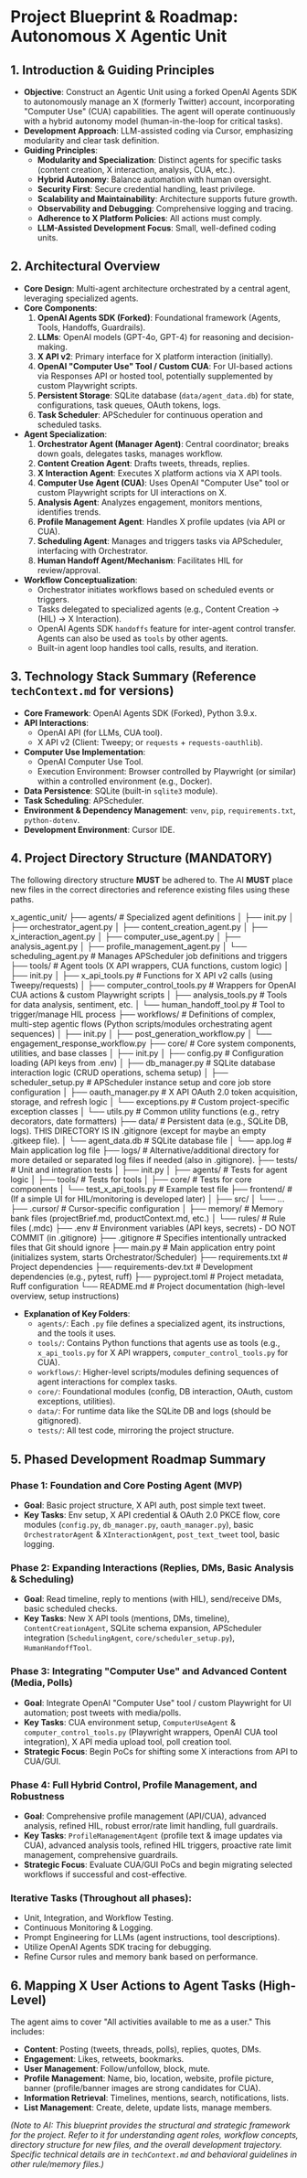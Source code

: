 # Project Blueprint & Roadmap: Autonomous X Agentic Unit

## 1. Introduction & Guiding Principles

*   **Objective**: Construct an Agentic Unit using a forked OpenAI Agents SDK to autonomously manage an X (formerly Twitter) account, incorporating "Computer Use" (CUA) capabilities. The agent will operate continuously with a hybrid autonomy model (human-in-the-loop for critical tasks).
*   **Development Approach**: LLM-assisted coding via Cursor, emphasizing modularity and clear task definition.
*   **Guiding Principles**:
    *   **Modularity and Specialization**: Distinct agents for specific tasks (content creation, X interaction, analysis, CUA, etc.).
    *   **Hybrid Autonomy**: Balance automation with human oversight.
    *   **Security First**: Secure credential handling, least privilege.
    *   **Scalability and Maintainability**: Architecture supports future growth.
    *   **Observability and Debugging**: Comprehensive logging and tracing.
    *   **Adherence to X Platform Policies**: All actions must comply.
    *   **LLM-Assisted Development Focus**: Small, well-defined coding units.

## 2. Architectural Overview

*   **Core Design**: Multi-agent architecture orchestrated by a central agent, leveraging specialized agents.
*   **Core Components**:
    1.  **OpenAI Agents SDK (Forked)**: Foundational framework (Agents, Tools, Handoffs, Guardrails).
    2.  **LLMs**: OpenAI models (GPT-4o, GPT-4) for reasoning and decision-making.
    3.  **X API v2**: Primary interface for X platform interaction (initially).
    4.  **OpenAI "Computer Use" Tool / Custom CUA**: For UI-based actions via Responses API or hosted tool, potentially supplemented by custom Playwright scripts.
    5.  **Persistent Storage**: SQLite database (`data/agent_data.db`) for state, configurations, task queues, OAuth tokens, logs.
    6.  **Task Scheduler**: APScheduler for continuous operation and scheduled tasks.
*   **Agent Specialization**:
    1.  **Orchestrator Agent (Manager Agent)**: Central coordinator; breaks down goals, delegates tasks, manages workflow.
    2.  **Content Creation Agent**: Drafts tweets, threads, replies.
    3.  **X Interaction Agent**: Executes X platform actions via X API tools.
    4.  **Computer Use Agent (CUA)**: Uses OpenAI "Computer Use" tool or custom Playwright scripts for UI interactions on X.
    5.  **Analysis Agent**: Analyzes engagement, monitors mentions, identifies trends.
    6.  **Profile Management Agent**: Handles X profile updates (via API or CUA).
    7.  **Scheduling Agent**: Manages and triggers tasks via APScheduler, interfacing with Orchestrator.
    8.  **Human Handoff Agent/Mechanism**: Facilitates HIL for review/approval.
*   **Workflow Conceptualization**:
    *   Orchestrator initiates workflows based on scheduled events or triggers.
    *   Tasks delegated to specialized agents (e.g., Content Creation -> (HIL) -> X Interaction).
    *   OpenAI Agents SDK `handoffs` feature for inter-agent control transfer. Agents can also be used as `tools` by other agents.
    *   Built-in agent loop handles tool calls, results, and iteration.

## 3. Technology Stack Summary (Reference `techContext.md` for versions)

*   **Core Framework**: OpenAI Agents SDK (Forked), Python 3.9.x.
*   **API Interactions**:
    *   OpenAI API (for LLMs, CUA tool).
    *   X API v2 (Client: Tweepy; or `requests` + `requests-oauthlib`).
*   **Computer Use Implementation**:
    *   OpenAI Computer Use Tool.
    *   Execution Environment: Browser controlled by Playwright (or similar) within a controlled environment (e.g., Docker).
*   **Data Persistence**: SQLite (built-in `sqlite3` module).
*   **Task Scheduling**: APScheduler.
*   **Environment & Dependency Management**: `venv`, `pip`, `requirements.txt`, `python-dotenv`.
*   **Development Environment**: Cursor IDE.

## 4. Project Directory Structure (MANDATORY)

The following directory structure **MUST** be adhered to. The AI **MUST** place new files in the correct directories and reference existing files using these paths.

x_agentic_unit/
├── agents/ # Specialized agent definitions
│ ├── init.py
│ ├── orchestrator_agent.py
│ ├── content_creation_agent.py
│ ├── x_interaction_agent.py
│ ├── computer_use_agent.py
│ ├── analysis_agent.py
│ ├── profile_management_agent.py
│ └── scheduling_agent.py # Manages APScheduler job definitions and triggers
├── tools/ # Agent tools (X API wrappers, CUA functions, custom logic)
│ ├── init.py
│ ├── x_api_tools.py # Functions for X API v2 calls (using Tweepy/requests)
│ ├── computer_control_tools.py # Wrappers for OpenAI CUA actions & custom Playwright scripts
│ ├── analysis_tools.py # Tools for data analysis, sentiment, etc.
│ └── human_handoff_tool.py # Tool to trigger/manage HIL process
├── workflows/ # Definitions of complex, multi-step agentic flows (Python scripts/modules orchestrating agent sequences)
│ ├── init.py
│ ├── post_generation_workflow.py
│ └── engagement_response_workflow.py
├── core/ # Core system components, utilities, and base classes
│ ├── init.py
│ ├── config.py # Configuration loading (API keys from .env)
│ ├── db_manager.py # SQLite database interaction logic (CRUD operations, schema setup)
│ ├── scheduler_setup.py # APScheduler instance setup and core job store configuration
│ ├── oauth_manager.py # X API OAuth 2.0 token acquisition, storage, and refresh logic
│ └── exceptions.py # Custom project-specific exception classes
│ └── utils.py # Common utility functions (e.g., retry decorators, date formatters)
├── data/ # Persistent data (e.g., SQLite DB, logs). THIS DIRECTORY IS IN .gitignore (except for maybe an empty .gitkeep file).
│ └── agent_data.db # SQLite database file
│ └── app.log # Main application log file
├── logs/ # Alternative/additional directory for more detailed or separated log files if needed (also in .gitignore).
├── tests/ # Unit and integration tests
│ ├── init.py
│ ├── agents/ # Tests for agent logic
│ ├── tools/ # Tests for tools
│ ├── core/ # Tests for core components
│ └── test_x_api_tools.py # Example test file
├── frontend/ # (If a simple UI for HIL/monitoring is developed later)
│ ├── src/
│ └── ...
├── .cursor/ # Cursor-specific configuration
│ ├── memory/ # Memory bank files (projectBrief.md, productContext.md, etc.)
│ └── rules/ # Rule files (.mdc)
├── .env # Environment variables (API keys, secrets) - DO NOT COMMIT (in .gitignore)
├── .gitignore # Specifies intentionally untracked files that Git should ignore
├── main.py # Main application entry point (initializes system, starts Orchestrator/Scheduler)
├── requirements.txt # Project dependencies
├── requirements-dev.txt # Development dependencies (e.g., pytest, ruff)
├── pyproject.toml # Project metadata, Ruff configuration
└── README.md # Project documentation (high-level overview, setup instructions)

*   **Explanation of Key Folders**:
    *   `agents/`: Each `.py` file defines a specialized agent, its instructions, and the tools it uses.
    *   `tools/`: Contains Python functions that agents use as tools (e.g., `x_api_tools.py` for X API wrappers, `computer_control_tools.py` for CUA).
    *   `workflows/`: Higher-level scripts/modules defining sequences of agent interactions for complex tasks.
    *   `core/`: Foundational modules (config, DB interaction, OAuth, custom exceptions, utilities).
    *   `data/`: For runtime data like the SQLite DB and logs (should be gitignored).
    *   `tests/`: All test code, mirroring the project structure.

## 5. Phased Development Roadmap Summary

### Phase 1: Foundation and Core Posting Agent (MVP)
*   **Goal**: Basic project structure, X API auth, post simple text tweet.
*   **Key Tasks**: Env setup, X API credential & OAuth 2.0 PKCE flow, core modules (`config.py`, `db_manager.py`, `oauth_manager.py`), basic `OrchestratorAgent` & `XInteractionAgent`, `post_text_tweet` tool, basic logging.

### Phase 2: Expanding Interactions (Replies, DMs, Basic Analysis & Scheduling)
*   **Goal**: Read timeline, reply to mentions (with HIL), send/receive DMs, basic scheduled checks.
*   **Key Tasks**: New X API tools (mentions, DMs, timeline), `ContentCreationAgent`, SQLite schema expansion, APScheduler integration (`SchedulingAgent`, `core/scheduler_setup.py`), `HumanHandoffTool`.

### Phase 3: Integrating "Computer Use" and Advanced Content (Media, Polls)
*   **Goal**: Integrate OpenAI "Computer Use" tool / custom Playwright for UI automation; post tweets with media/polls.
*   **Key Tasks**: CUA environment setup, `ComputerUseAgent` & `computer_control_tools.py` (Playwright wrappers, OpenAI CUA tool integration), X API media upload tool, poll creation tool.
*   **Strategic Focus**: Begin PoCs for shifting some X interactions from API to CUA/GUI.

### Phase 4: Full Hybrid Control, Profile Management, and Robustness
*   **Goal**: Comprehensive profile management (API/CUA), advanced analysis, refined HIL, robust error/rate limit handling, full guardrails.
*   **Key Tasks**: `ProfileManagementAgent` (profile text & image updates via CUA), advanced analysis tools, refined HIL triggers, proactive rate limit management, comprehensive guardrails.
*   **Strategic Focus**: Evaluate CUA/GUI PoCs and begin migrating selected workflows if successful and cost-effective.

### Iterative Tasks (Throughout all phases):
*   Unit, Integration, and Workflow Testing.
*   Continuous Monitoring & Logging.
*   Prompt Engineering for LLMs (agent instructions, tool descriptions).
*   Utilize OpenAI Agents SDK tracing for debugging.
*   Refine Cursor rules and memory bank based on performance.

## 6. Mapping X User Actions to Agent Tasks (High-Level)

The agent aims to cover "All activities available to me as a user." This includes:
*   **Content**: Posting (tweets, threads, polls), replies, quotes, DMs.
*   **Engagement**: Likes, retweets, bookmarks.
*   **User Management**: Follow/unfollow, block, mute.
*   **Profile Management**: Name, bio, location, website, profile picture, banner (profile/banner images are strong candidates for CUA).
*   **Information Retrieval**: Timelines, mentions, search, notifications, lists.
*   **List Management**: Create, delete, update lists, manage members.

*(Note to AI: This blueprint provides the structural and strategic framework for the project. Refer to it for understanding agent roles, workflow concepts, directory structure for new files, and the overall development trajectory. Specific technical details are in `techContext.md` and behavioral guidelines in other rule/memory files.)*